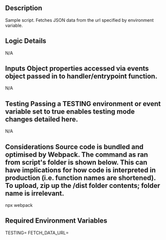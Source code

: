Description
--------------------------------------------------------------------------------------
Sample script. Fetches JSON data from the url specified by environment variable.

Logic Details
--------------------------------------------------------------------------------------
N/A

Inputs 
Object properties accessed via events object passed in to handler/entrypoint function.
--------------------------------------------------------------------------------------
N/A

Testing 
Passing a TESTING environment or event variable set to true enables testing mode changes detailed here.
--------------------------------------------------------------------------------------
N/A

Considerations
Source code is bundled and optimised by Webpack. The command as ran from script's folder is shown below.
This can have implications for how code is interpreted in production (i.e. function names are shortened).
To upload, zip up the /dist folder contents; folder name is irrelevant.
--------------------------------------------------------------------------------------
npx webpack

Required Environment Variables
--------------------------------------------------------------------------------------
TESTING=
FETCH_DATA_URL=